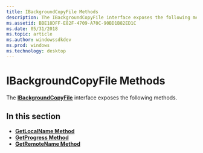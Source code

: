 ```yaml
---
title: IBackgroundCopyFile Methods
description: The IBackgroundCopyFile interface exposes the following methods.
ms.assetid: BBE18DFF-E82F-4709-A70C-90BD1B82ED1C
ms.date: 05/31/2018
ms.topic: article
ms.author: windowssdkdev
ms.prod: windows
ms.technology: desktop
---
```


# IBackgroundCopyFile Methods

The [**IBackgroundCopyFile**](/windows/win32/Bits/nn-bits-ibackgroundcopyfile?branch=master) interface exposes the following methods.

## In this section

-   [**GetLocalName Method**](/windows/win32/Bits/nf-bits-ibackgroundcopyfile-getlocalname?branch=master)
-   [**GetProgress Method**](/windows/win32/Bits/nf-bits-ibackgroundcopyfile-getprogress?branch=master)
-   [**GetRemoteName Method**](/windows/win32/Bits/nf-bits-ibackgroundcopyfile-getremotename?branch=master)

 

 




